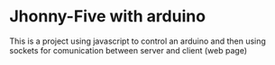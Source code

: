 # Jhonny-Five with arduino
This is a project using javascript to control an arduino and then using sockets for comunication between server and client (web page)